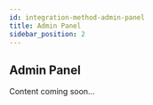 ```yaml
---
id: integration-method-admin-panel
title: Admin Panel
sidebar_position: 2
---
```


## Admin Panel

Content coming soon...